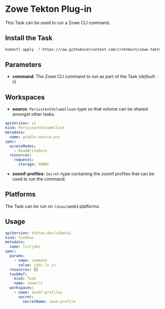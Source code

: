 # Zowe Tekton Plug-in

This Task can be used to run a Zowe CLI command.

## Install the Task

```bash
kubectl apply -f https://raw.githubusercontent.com/crshnburn/zowe-tekton/main/zowe.yaml
```

## Parameters

- **command**: The Zowe CLI command to run as part of the Task (_default_: `-h`)

## Workspaces

- **source**: `PersistentVolumeClaim`-type so that volume can be shared amongst other tasks.

```yaml
apiVersion: v1
kind: PersistentVolumeClaim
metadata:
  name: gradle-source-pvc
spec:
  accessModes:
    - ReadWriteOnce
  resources:
    requests:
      storage: 500Mi
```

- **zosmf-profiles**: `Secret`-type containing the zosmf profiles that can be used to run the command.

## Platforms

The Task can be run on `linux/amd64` platforms.

## Usage

```yaml
apiVersion: tekton.dev/v1beta1
kind: TaskRun
metadata:
  name: listjobs
spec:
  params:
    - name: command
      value: jobs ls js
  resources: {}
  taskRef:
    kind: Task
    name: zowecli
  workspaces:
    - name: zosmf-profiles
      secret:
        secretName: zowe-profile
```
